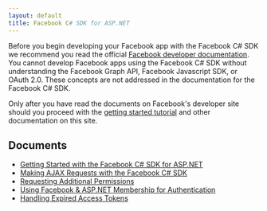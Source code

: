 ```yaml
---
layout: default
title: Facebook C# SDK for ASP.NET
---
```


Before you begin developing your Facebook app with the Facebook C# SDK we recommend you read the official [Facebook developer documentation](https://developers.facebook.com/docs/). You cannot develop Facebook apps using the Facebook C# SDK without understanding the Facebook Graph API, Facebook Javascript SDK, or OAuth 2.0. These concepts are not addressed in the documentation for the Facebook C# SDK. 

Only after you have read the documents on Facebook's developer site should you proceed with the [getting started tutorial](/docs/web/getting-started.html) and other documentation on this site.

## Documents

* [Getting Started with the Facebook C# SDK for ASP.NET](/docs/web/getting-started.html)
* [Making AJAX Requests with the Facebook C# SDK](/docs/web/ajax-requests.html)
* [Requesting Additional Permissions](/docs/web/permissions.html)
* [Using Facebook & ASP.NET Membership for Authentication](/docs/web/using-aspnet-membership.html)
* [Handling Expired Access Tokens](/docs/web/handling-expired-access-tokens.html)